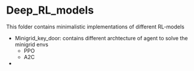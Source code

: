 # Deep_RL_models
This folder contains minimalistic implementations of different RL-models
- Minigrid_key_door: contains different archtecture of agent to solve the minigrid envs
  - PPO
  - A2C
-     
